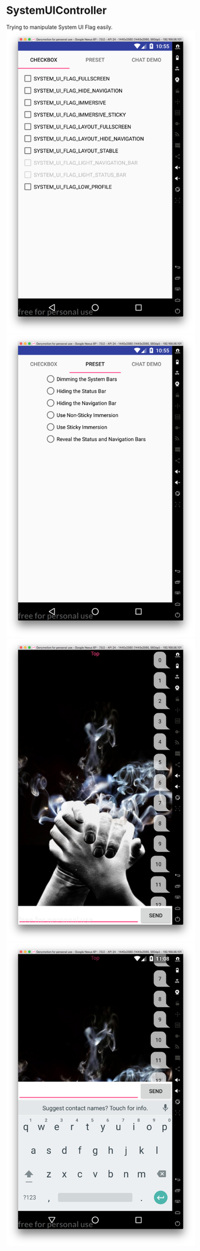 # SystemUIController
Trying to manipulate System UI Flag easily.
![Screenshot](screenshot1.png)
![Screenshot](screenshot2.png)
![Screenshot](screenshot3.png)
![Screenshot](screenshot4.png)
